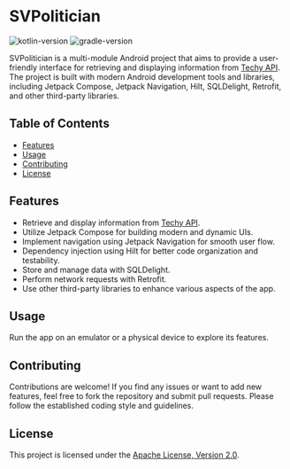 # SVPolitician

![kotlin-version](https://img.shields.io/badge/kotlin-1.9.21-blue)
![gradle-version](https://img.shields.io/badge/gradle-8.5-green)

SVPolitician is a multi-module Android project that aims to provide a user-friendly interface for
retrieving and displaying information from [Techy API](https://techy-api.vercel.app/). The project
is built with modern Android development tools and libraries, including Jetpack Compose, Jetpack
Navigation, Hilt, SQLDelight, Retrofit, and other third-party libraries.

## Table of Contents

- [Features](#features)
- [Usage](#usage)
- [Contributing](#contributing)
- [License](#license)

## Features

- Retrieve and display information from [Techy API](https://techy-api.vercel.app/).
- Utilize Jetpack Compose for building modern and dynamic UIs.
- Implement navigation using Jetpack Navigation for smooth user flow.
- Dependency injection using Hilt for better code organization and testability.
- Store and manage data with SQLDelight.
- Perform network requests with Retrofit.
- Use other third-party libraries to enhance various aspects of the app.

## Usage

Run the app on an emulator or a physical device to explore its features.

## Contributing

Contributions are welcome! If you find any issues or want to add new features, feel free to fork the
repository and submit pull requests. Please follow the established coding style and guidelines.

## License

This project is licensed under the [Apache License, Version 2.0](LICENSE).

